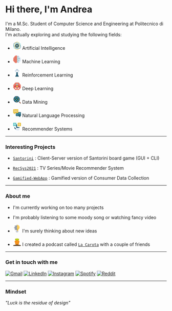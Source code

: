 # Hi there, I'm Andrea

I'm a M.Sc. Student of Computer Science and Engineering at Politecnico di Milano.\
I'm actually exploring and studying the following fields:

- <a href="https://www.flaticon.com/authors/juicy-fish"><img  src="Assets/artificial_intelligence.png" width="25"></a> Artificial Intelligence

- <a href="https://www.flaticon.com/authors/juicy-fish"><img src="Assets/machine_learning.png" width="25"></a> Machine Learning 

- <a href="https://www.flaticon.com/authors/juicy-fish"><img src="Assets/reinforcement_learning.png" width="25"></a> Reinforcement Learning

- <a href="https://www.flaticon.com/authors/juicy-fish"><img src="Assets/deep_learning.png" width="25"></a> Deep Learning

- <a href="https://www.flaticon.com/authors/juicy-fish"><img src="Assets/data_mining.png" width="25"></a> Data Mining

- <a href="https://www.flaticon.com/authors/juicy-fish"><img src="Assets/natural_language_processing.png" width="25"></a> Natural Language Processing

- <a href="https://www.flaticon.com/authors/juicy-fish"><img src="Assets/recommender_systems.png" width="25"></a> Recommender Systems


---

### Interesting Projects

- [`Santorini`](https://github.com/Menta99/ing-sw-2020-menta-nisti-manocchio) : Client-Server version of Santorini board game (GUI + CLI)

- [`RecSys2021`](https://github.com/Menta99/RecSys2021_Mainetti_Menta) : TV Series/Movie Recommender System

- [`Gamified-WebApp`](https://github.com/LorenzoMainetti/gamified-webapp-lisi-mainetti-menta) : Gamified version of Consumer Data Collection

---

### About me

- I'm currently working on too many projects

- I'm probably listening to some moody song or watching fancy video  

- <a href="https://www.flaticon.com/authors/juicy-fish"><img src="Assets/ideas.png" width="25"></a> I'm surely thinking about new ideas

- <a href="https://www.flaticon.com/authors/juicy-fish"><img src="Assets/carrot.png" width="25"></a> I created a podcast called [`La Carota`](https://open.spotify.com/show/3iGKEIh2kDLkyVM4IVWwks?si=039999db099747d5) with a couple of friends 


---

### Get in touch with me
[![Gmail](https://img.shields.io/badge/Gmail-D14836?style=for-the-badge&logo=gmail&logoColor=white)](mailto:mentaandrea99@gmail.com)
[![LinkedIn](https://img.shields.io/badge/linkedin-%230077B5.svg?style=for-the-badge&logo=linkedin&logoColor=white)](https://www.google.com)
[![Instagram](https://img.shields.io/badge/Instagram-E4405F?style=for-the-badge&logo=instagram&logoColor=white)](https://www.instagram.com/mentaandrea99/)
[![Spotify](https://img.shields.io/badge/Spotify-1DB954?style=for-the-badge&logo=spotify&logoColor=white)](https://www.instagram.com/mentaandrea99/)
[![Reddit](https://img.shields.io/reddit/user-karma/combined/Menta99?color=orange&logo=reddit&logoColor=orange&style=for-the-badge)](https://www.reddit.com/user/Menta99)


---

### Mindset
*"Luck is the residue of design"*
